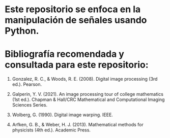 # Este repositorio se enfoca en la manipulación de señales usando Python.
# Bibliografía recomendada y consultada para este repositorio:

1) Gonzalez, R. C., & Woods, R. E. (2008). Digital image processing (3rd ed.). Pearson.

2) Galperin, Y. V. (2021). An image processing tour of college mathematics (1st ed.). Chapman & Hall/CRC Mathematical and Computational Imaging Sciences Series.

3) Wolberg, G. (1990). Digital image warping. IEEE.

4) Arfken, G. B., & Weber, H. J. (2013). Mathematical methods for physicists (4th ed.). Academic Press.
